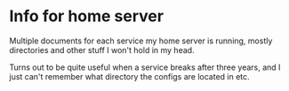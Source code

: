 # Info for home server
Multiple documents for each service my home server is running, mostly directories and other stuff I won't hold in my head.

Turns out to be quite useful when a service breaks after three years, and I just can't remember what directory the configs are located in etc.
